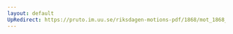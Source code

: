 ```yaml
---
layout: default
UpRedirect: https://pruto.im.uu.se/riksdagen-motions-pdf/1868/mot_1868__ak__229/mot_1868__ak__229-002.pdf
---
```

